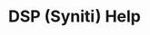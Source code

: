 ---
title: "DSP (Syniti) Help"
description: "I completed this site as a proof-of-concept for using Hugo for our documentation project at my position at BackOffice Associates (now Syniti). We were looking at Hugo because of how fast it builds sites since our site had so many pages and we wanted to decrease load time. However, Hugo did not have a theme that met all of our needs, so I created my own theme using UIkit (https://getuikit.com/). The site is incomplete as I left the company before we were able to implement it, but I really enjoyed using UIkit and Hugo to create the site."
link: "https://heathercl.gitlab.io/manuals-site/"
tags: ["Hugo", "SSG", "markdown", "UIkit"]
weight: 5
draft: false
---